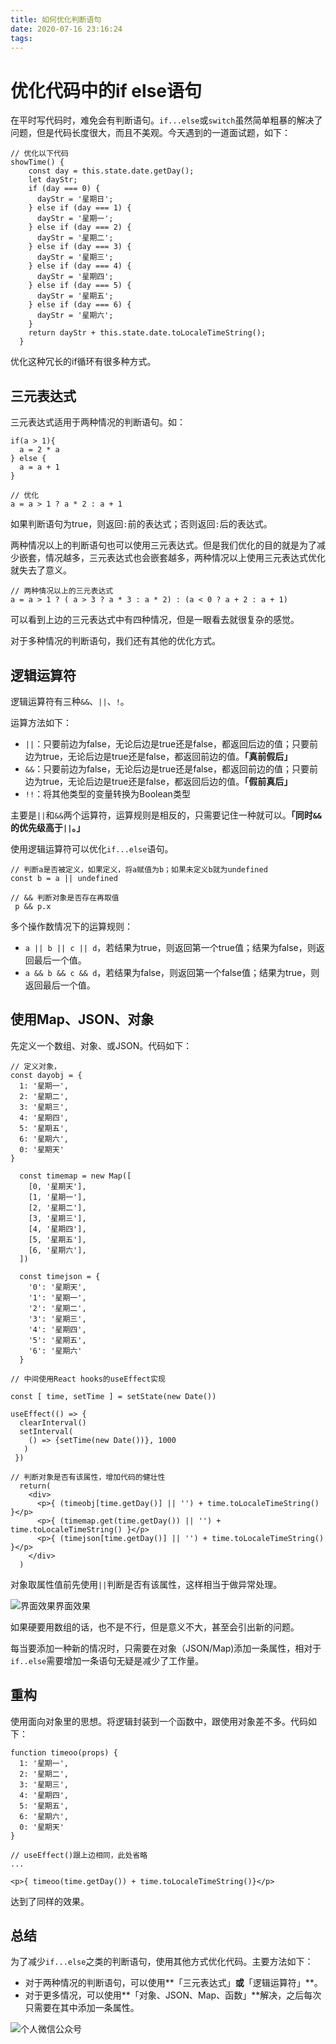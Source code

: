 ```yaml
---
title: 如何优化判断语句
date: 2020-07-16 23:16:24
tags:
---
```


# **优化代码中的if else语句**

在平时写代码时，难免会有判断语句。`if...else`或`switch`虽然简单粗暴的解决了问题，但是代码长度很大，而且不美观。今天遇到的一道面试题，如下：

```
// 优化以下代码
showTime() {
    const day = this.state.date.getDay();
    let dayStr;
    if (day === 0) {
      dayStr = '星期日';
    } else if (day === 1) {
      dayStr = '星期一';
    } else if (day === 2) {
      dayStr = '星期二';
    } else if (day === 3) {
      dayStr = '星期三';
    } else if (day === 4) {
      dayStr = '星期四';
    } else if (day === 5) {
      dayStr = '星期五';
    } else if (day === 6) {
      dayStr = '星期六';
    }
    return dayStr + this.state.date.toLocaleTimeString();
  }
```

优化这种冗长的if循环有很多种方式。

## 三元表达式

三元表达式适用于两种情况的判断语句。如：

```
if(a > 1){
  a = 2 * a
} else {
  a = a + 1
}

// 优化
a = a > 1 ? a * 2 : a + 1
```

如果判断语句为true，则返回`:`前的表达式；否则返回`:`后的表达式。

两种情况以上的判断语句也可以使用三元表达式。但是我们优化的目的就是为了减少嵌套，情况越多，三元表达式也会嵌套越多，两种情况以上使用三元表达式优化就失去了意义。

```
// 两种情况以上的三元表达式
a = a > 1 ? ( a > 3 ? a * 3 : a * 2) : (a < 0 ? a + 2 : a + 1)
```

可以看到上边的三元表达式中有四种情况，但是一眼看去就很复杂的感觉。

对于多种情况的判断语句，我们还有其他的优化方式。

## 逻辑运算符

逻辑运算符有三种`&&`、`||`、`!`。

运算方法如下：

- `||`：只要前边为false，无论后边是true还是false，都返回后边的值；只要前边为true，无论后边是true还是false，都返回前边的值。**「真前假后」**
- `&&`：只要前边为false，无论后边是true还是false，都返回前边的值；只要前边为true，无论后边是true还是false，都返回后边的值。**「假前真后」**
- `!!`：将其他类型的变量转换为Boolean类型

主要是`||`和`&&`两个运算符，运算规则是相反的，只需要记住一种就可以。**「同时`&&`的优先级高于`||`。」**

使用逻辑运算符可以优化`if...else`语句。

```
// 判断a是否被定义，如果定义，将a赋值为b；如果未定义b就为undefined
const b = a || undefined

// && 判断对象是否存在再取值
 p && p.x
```

多个操作数情况下的运算规则：

- `a || b || c || d`，若结果为true，则返回第一个true值；结果为false，则返回最后一个值。
- `a && b && c && d`，若结果为false，则返回第一个false值；结果为true，则返回最后一个值。

## 使用Map、JSON、对象

先定义一个数组、对象、或JSON。代码如下：

```
// 定义对象，
const dayobj = {
  1: '星期一',
  2: '星期二',
  3: '星期三',
  4: '星期四',
  5: '星期五',
  6: '星期六',
  0: '星期天'
}

  const timemap = new Map([
    [0, '星期天'],
    [1, '星期一'],
    [2, '星期二'],
    [3, '星期三'],
    [4, '星期四'],
    [5, '星期五'],
    [6, '星期六'],
  ])
  
  const timejson = {
    '0': '星期天',
    '1': '星期一',
    '2': '星期二',
    '3': '星期三',
    '4': '星期四',
    '5': '星期五',
    '6': '星期六'
  }

// 中间使用React hooks的useEffect实现

const [ time, setTime ] = setState(new Date())

useEffect(() => {
  clearInterval()
  setInterval(
    () => {setTime(new Date())}, 1000
   )
 })

// 判断对象是否有该属性，增加代码的健壮性
  return(
    <div>
      <p>{ (timeobj[time.getDay()] || '') + time.toLocaleTimeString() }</p>
      <p>{ (timemap.get(time.getDay()) || '') + time.toLocaleTimeString() }</p>
      <p>{ (timejson[time.getDay()] || '') + time.toLocaleTimeString() }</p>
    </div>
  )
```

对象取属性值前先使用`||`判断是否有该属性，这样相当于做异常处理。

![界面效果](https://mmbiz.qpic.cn/mmbiz_png/GY9ZJPx6bMCBTkuuB0CA19MDoqActjr4qia0JBX75oXMwEapibCjCOw8wzoeel14g5DibpZ8sW0gflAaIwz79bvsQ/0?wx_fmt=png)界面效果

如果硬要用数组的话，也不是不行，但是意义不大，甚至会引出新的问题。

每当要添加一种新的情况时，只需要在对象（JSON/Map)添加一条属性，相对于`if..else`需要增加一条语句无疑是减少了工作量。

## 重构

使用面向对象里的思想。将逻辑封装到一个函数中，跟使用对象差不多。代码如下：

```
function timeoo(props) {
  1: '星期一',
  2: '星期二',
  3: '星期三',
  4: '星期四',
  5: '星期五',
  6: '星期六',
  0: '星期天'
}

// useEffect()跟上边相同，此处省略
...

<p>{ timeoo(time.getDay()) + time.toLocaleTimeString()}</p>
```

达到了同样的效果。

## 总结

为了减少`if...else`之类的判断语句，使用其他方式优化代码。主要方法如下：

- 对于两种情况的判断语句，可以使用**「三元表达式」**或**「逻辑运算符」**。
- 对于更多情况，可以使用**「对象、JSON、Map、函数」**解决，之后每次只需要在其中添加一条属性。

![个人微信公众号](https://img-blog.csdnimg.cn/20200407111014270.jpg?x-oss-process=image/watermark,type_ZmFuZ3poZW5naGVpdGk,shadow_10,text_aHR0cHM6Ly9ibG9nLmNzZG4ubmV0L3FxXzQxOTA3ODA2,size_16,color_FFFFFF,t_70#pic_center)